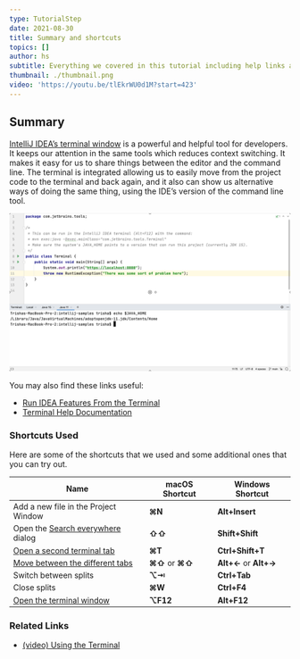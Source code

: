 ```yaml
---
type: TutorialStep
date: 2021-08-30
title: Summary and shortcuts
topics: []
author: hs
subtitle: Everything we covered in this tutorial including help links and shortcuts.
thumbnail: ./thumbnail.png
video: 'https://youtu.be/tlEkrWU0d1M?start=423'
---
```


## Summary
[IntelliJ IDEA’s terminal window](https://www.jetbrains.com/help/idea/terminal-emulator.html) is a powerful and helpful tool for developers. It keeps our attention in the same tools which reduces context switching. It makes it easy for us to share things between the editor and the command line. The terminal is integrated allowing us to easily move from the project code to the terminal and back again, and it also can show us alternative ways of doing the same thing, using the IDE’s version of the command line tool.

![Different Java Home](different-java-home.png)

You may also find these links useful:
- [Run IDEA Features From the Terminal](https://blog.jetbrains.com/idea/2020/07/run-ide-features-from-the-terminal/)
- [Terminal Help Documentation](https://www.jetbrains.com/help/idea/terminal-emulator.html/)


### Shortcuts Used
Here are some of the shortcuts that we used and some additional ones that you can try out. 

| Name                                                                                                      | macOS Shortcut   | Windows Shortcut       |
|-----------------------------------------------------------------------------------------------------------|------------------|------------------------|
| Add a new file in the Project Window                                                                      | **⌘N**           | **Alt+Insert**         |
| Open the [Search everywhere](https://www.jetbrains.com/help/idea/searching-everywhere.html) dialog        | **⇧⇧**           | **Shift+Shift**        |
| [Open a second terminal tab](https://www.jetbrains.com/help/idea/terminal-emulator.html#new_session)      | **⌘T**           | **Ctrl+Shift+T**       |
| [Move between the different tabs](https://www.jetbrains.com/help/idea/terminal-emulator.html#new_session) | **⌘⇧** or **⌘⇧** | **Alt+←** or **Alt+→** |
| Switch between splits                                                                                     | **⌥⇥**           | **Ctrl+Tab**           |
| Close splits                                                                                              | **⌘W**           | **Ctrl+F4**            |
| [Open the terminal window](https://www.jetbrains.com/help/idea/terminal-emulator.html#open-terminal)      | **⌥F12**         | **Alt+F12**            |

### Related Links
- [(video) Using the Terminal](https://www.youtube.com/watch?v=tlEkrWU0d1M)
